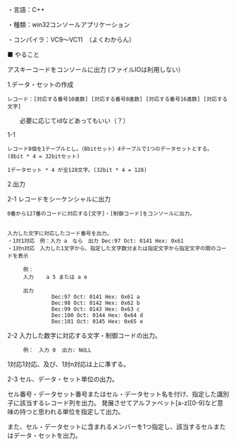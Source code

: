 ・言語：C++

・種類：win32コンソールアプリケーション

・コンパイラ：VC9～VC11　（よくわからん）

■ やること

アスキーコードをコンソールに出力
(ファイルIOは利用しない）

1.データ・セットの作成
    
    レコード：[対応する番号10進数] [対応する番号8進数] [対応する番号16進数] [対応する文字]
　　必要に応じてidなどあってもいい（？）

1-1

    レコード8個を1テーブルとし。（8bitセット）4テーブルで1つのデータセットとする。 (8bit * 4 = 32bitセット)
  
    1データセット * 4 が全128文字。(32bit * 4 = 128)


2.出力

2-1 レコードをシーケンシャルに出力

    0番から127番のコードに対応する[文字]・[制御コード]をコンソールに出力。


    入力した文字に対応したコード番号を出力。
    ・1対1対応　例：入力 a　なら　出力 Dec:97 Oct: 0141 Hex: 0x61
    ・1対n対応　入力した1文字から、指定した文字数分または指定文字から指定文字の間のコードを表示

         例：
         入力    a 5 または a e

         出力
                  Dec:97 Oct: 0141 Hex: 0x61 a
                  Dec:98 Oct: 0142 Hex: 0x62 b
                  Dec:99 Oct: 0143 Hex: 0x63 c
                  Dec:100 Oct: 0144 Hex: 0x64 d
                  Dec:101 Oct: 0145 Hex: 0x65 e

2-2 入力した数字に対応する文字・制御コードの出力。

         例：　入力 0  出力: NULL

1対応1対応、及び、1対n対応は上に準ずる。

2-3 セル、データ・セット単位の出力。

  セル番号・データセット番号またはセル・データセット名を付け、指定した識別子に該当するレコード列を出力。
  発展させてアルファベット[a-z][0-9]など意味の持つと思われる単位を指定して出力。
  
  また、セル・データセットに含まれるメンバーを1つ指定し、該当するセルまたはデータ・セットを出力。
